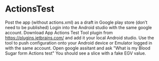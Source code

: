 # ActionsTest
Post the app (without actions.xml) as a draft in Google play store (don’t need to be published)
Login into the Android studio with the same google account.
Download App Actions Test Tool  plugin from https://plugins.jetbrains.com/ and add it your local Android studio.
Use the tool to push configuration onto your Android device or Emulator logged in with the same account.
Open google assitant and ask "What is my Blood Sugar form Actions test"
You should see a slice with a fake EGV value.
